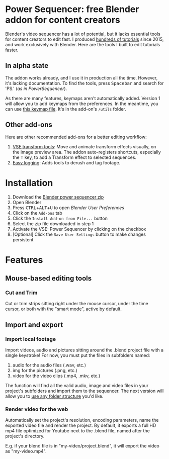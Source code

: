 # Power Sequencer: free Blender addon for content creators

Blender's video sequencer has a lot of potential, but it lacks essential tools for content creators to edit fast. I produced [hundreds of tutorials](http://youtube.com/c/gdquest) since 2015, and work exclusively with Blender. Here are the tools I built to edit tutorials faster.

## In alpha state

The addon works already, and I use it in production all the time. However, it's lacking documentation. To find the tools, press <kbd>Spacebar</kbd> and search for 'PS.' (_as in PowerSequencer_).

As there are many features, keymaps aren't automatically added. Version 1 will allow you to add keymaps from the preferences. In the meantime, you can use [this keymap file](https://github.com/GDquest/Blender-power-sequencer/blob/master/utils/power-vse-shortcuts.py). It's in the add-on's `/utils` folder.

## Other add-ons

Here are other recommended add-ons for a better editing workflow:

1. [VSE transform tools](https://github.com/kgeogeo/VSE_Transform_Tools): Move and animate transform effects visually, on the image preview area. The addon auto-registers shortcuts, especially the <kbd>T</kbd> key, to add a Transform effect to selected sequences.
2. [Easy logging](http://www.easy-logging.net/): Adds tools to derush and tag footage.


# Installation

1. Download the
[Blender power sequencer zip](https://github.com/GDquest/Blender-power-sequencer/archive/master.zip)
2. Open Blender
3. Press <kbd>CTRL</kbd>+<kbd>ALT</kbd>+<kbd>U</kbd> to open _Blender User Preferences_
4. Click on the `Add-ons` tab
5. Click the `Install Add-on from File...` button
6. Select the zip file downloaded in step 1
7. Activate the VSE: Power Sequencer by clicking on the checkbox
8. [Optional] Click the `Save User Settings` button to make changes persistent

# Features

## Mouse-based editing tools

### Cut and Trim

Cut or trim strips sitting right under the mouse cursor, under the time cursor, or both with the "smart mode", active by default.

## Import and export

### Import local footage

Import videos, audio and pictures sitting around the .blend project file with a single keystroke! For now, you must put the files in subfolders named:

1. audio for the audio files (.wav, etc.)
2. img for the pictures (.png, etc.)
3. video for the video clips (.mp4, .mkv, etc.)

The function will find all the valid audio, image and video files in your project's subfolders and import them to the sequencer. The next version will allow you to [use any folder structure](https://github.com/GDquest/GDquest-VSE/issues/2) you'd like.

### Render video for the web

Automatically set the project's resolution, encoding parameters, name the exported video file and render the project. By default, it exports a full HD mp4 file optimized for Youtube next to the .blend file, named after the project's directory.

E.g. if your blend file is in "my-video/project.blend", it will export the video as "my-video.mp4".
